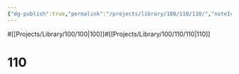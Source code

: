 ```yaml
---
{"dg-publish":true,"permalink":"/projects/library/100/110/110/","noteIcon":"0","created":"2024-01-24T15:24:09.123+09:00","updated":"2024-02-05T12:40:32.144+09:00"}
---
```


#[[Projects/Library/100/100\|100]]#[[Projects/Library/100/110/110\|110]]
# 110

